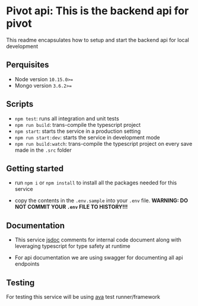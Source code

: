 # Pivot api: This is the backend api for pivot

This readme encapsulates how to setup and start the backend api for local development

## Perquisites

- Node version `10.15.0>=`
- Mongo version `3.6.2>=`

## Scripts

- `npm test`: runs all integration and unit tests
- `npm run build`: trans-compile the typescript project
- `npm start`: starts the service in a production setting
- `npm run start:dev`: starts the service in development mode
- `npm run build:watch`: trans-compile the typescript project on every save made in the `.src` folder

## Getting started

- run `npm i` or `npm install` to install all the packages needed for this service

- copy the contents in the `.env.sample` into your `.env` file. **WARNING: DO NOT COMMIT YOUR `.env` FILE TO HISTORY!!!**

## Documentation

- This service [jsdoc](https://devdocs.io/jsdoc/howto-commonjs-modules) comments for internal code document along with leveraging typescript for type safety at runtime

- For api documentation we are using swagger for documenting all api endpoints

## Testing

For testing this service will be using [ava](https://github.com/avajs/ava) test runner/framework
